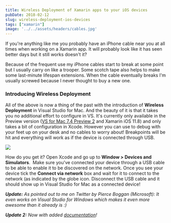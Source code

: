 ```yaml
---
title: Wireless Deployment of Xamarin apps to your iOS devices
pubDate: 2018-02-12
slug: wireless-deployment-ios-devices
tags: ["xamarin"]
image: '../../assets/headers/cables.jpg'
---
```


If you're anything like me you probably have an iPhone cable near you at all times when working on a Xamarin app. It will probably look like it has seen better days but it still works doesn't it?

Because of the frequent use my iPhone cables start to break at some point but I usually carry on like a trooper. Some scotch tape also helps to make some last-minute lifespan extensions. When the cable eventually breaks I'm usually screwed because I never thought to buy a new one.

### Introducing Wireless Deployment

All of the above is now a thing of the past with the introduction of **Wireless Deployment** in Visual Studio for Mac. And the beauty of it is that it takes you no additional effort to configure in VS. It's currently only available in the Preview version ([VS for Mac 7.4 Preview 2](https://docs.microsoft.com/en-us/visualstudio/releasenotes/vs2017-mac-preview-relnotes#release-date-january-10-2018---visual-studio-2017-version-74-preview-2-740839) and Xamarin iOS 11.8) and only takes a bit of configuration in Xcode. However you can use to debug with your feet up on your desk and no cables to worry about! Breakpoints will be hit and everything will work as if the device is connected through USB.

[![](/images/posts/networkdebug.jpg)](/images/posts/networkdebug.jpg)

How do you get it? Open Xcode and go up to **Window > Devices and Simulators**.  Make sure you've connected your device through a USB cable to be able to enable it to be discovered on the network. Once you see your device tick the **Connect via network** box and wait for it to connect to the network (as indicated by the globe icon. Disconnect the USB cable and it should show up in Visual Studio for Mac as a connected device!

***Update:** As pointed out to me on Twitter by Pierce Boggan (Microsoft): It even works on Visual Studio for Windows which makes it even more awesome than it already is :)*

***Update 2:** Now with added [documentation](https://developer.xamarin.com/guides/ios/deployment,_testing,_and_metrics/wireless-deployment/)!*
